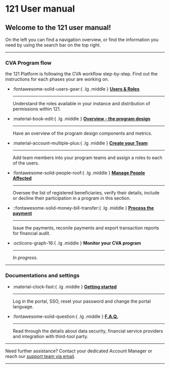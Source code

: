 # 121 User manual


<!-- markdownlint-disable-next-line no-trailing-punctuation -->
## Welcome to the 121 user manual!

On the left you can find a navigation overview, or find the information you need by using the search bar on the top right.


---

### CVA Program flow

the 121 Platform is following the CVA workflow step-by-step. Find out the instructions for each phases your are working on.

<!-- markdownlint-disable -->
<div class="grid cards" markdown>

-   :fontawesome-solid-users-gear:{ .lg .middle } [__Users & Roles__](./users/description-roles.md)

    ---

    Understand the roles available in your instance and distribution of permissions within 121.


-   :material-book-edit:{ .lg .middle } [__Overview  - the program design__](./design/design.md)

    ---

    Have an overview of the program design components and metrics.


-   :material-account-multiple-plus:{ .lg .middle } [__Create your Team__](./team/team-page.md)

    ---

    Add team members into your program teams and assign a roles to each of the users.


-   :fontawesome-solid-people-roof:{ .lg .middle } [__Manage People Affected__](./registration/people-affected-page.md)

    ---

    Oversee the list of registered beneficiaries, verify their details, include or decline their participation in a program in this section.

-   ::fontawesome-solid-money-bill-transfer:{ .lg .middle } [__Process the payment__](./payment/payment.md)

    ---

    Issue the payments, reconile payments and export transaction reports for financial audit.

-   :octicons-graph-16:{ .lg .middle } __Monitor your CVA program__

    ---

    *In progress.*

</div>

<!-- You can also change the language on the top right. -->


---

### Documentations and settings

<div class="grid cards" markdown>

-   :material-clock-fast:{ .lg .middle } [__Getting started__](./general/logging-in.md)

    ---

    Log in the portal, SSO, reset your password and change the portal language.

-   :fontawesome-solid-question:{ .lg .middle } [__F.A.Q.__](./faq/)

    ---

    Read through the details about data security, financial service providers and integration with third-tool party.

</div>

<!-- markdownlint-enable -->

---

Need further assistance? Contact your dedicated Account Manager
or reach our [support team via email](mailto:support@121.global).

---
